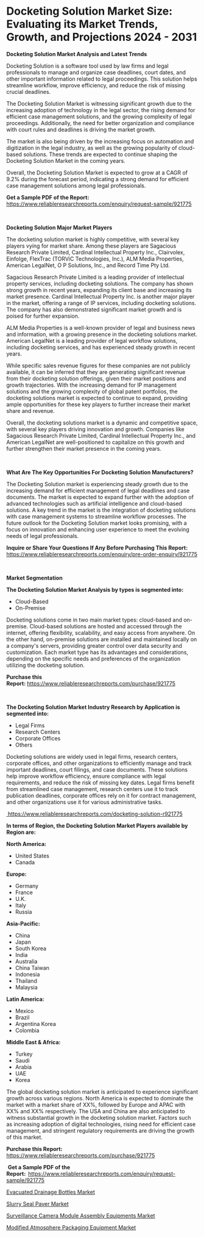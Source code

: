 <p><h1>Docketing Solution Market Size: Evaluating its Market Trends, Growth, and Projections 2024 - 2031</h1></p><p><strong>Docketing Solution Market Analysis and Latest Trends</strong></p>
<p><p>Docketing Solution is a software tool used by law firms and legal professionals to manage and organize case deadlines, court dates, and other important information related to legal proceedings. This solution helps streamline workflow, improve efficiency, and reduce the risk of missing crucial deadlines.</p><p>The Docketing Solution Market is witnessing significant growth due to the increasing adoption of technology in the legal sector, the rising demand for efficient case management solutions, and the growing complexity of legal proceedings. Additionally, the need for better organization and compliance with court rules and deadlines is driving the market growth.</p><p>The market is also being driven by the increasing focus on automation and digitization in the legal industry, as well as the growing popularity of cloud-based solutions. These trends are expected to continue shaping the Docketing Solution Market in the coming years.</p><p>Overall, the Docketing Solution Market is expected to grow at a CAGR of 9.2% during the forecast period, indicating a strong demand for efficient case management solutions among legal professionals.</p></p>
<p><strong>Get a Sample PDF of the Report:&nbsp;</strong> <a href="https://www.reliableresearchreports.com/enquiry/request-sample/921775">https://www.reliableresearchreports.com/enquiry/request-sample/921775</a></p>
<p>&nbsp;</p>
<p><strong>Docketing Solution Major Market Players</strong></p>
<p><p>The docketing solution market is highly competitive, with several key players vying for market share. Among these players are Sagacious Research Private Limited, Cardinal Intellectual Property Inc., Clairvolex, Einfolge, FlexTrac (TORViC Technologies, Inc.), ALM Media Properties, American LegalNet, O P Solutions, Inc., and Record Time Pty Ltd.</p><p>Sagacious Research Private Limited is a leading provider of intellectual property services, including docketing solutions. The company has shown strong growth in recent years, expanding its client base and increasing its market presence. Cardinal Intellectual Property Inc. is another major player in the market, offering a range of IP services, including docketing solutions. The company has also demonstrated significant market growth and is poised for further expansion.</p><p>ALM Media Properties is a well-known provider of legal and business news and information, with a growing presence in the docketing solutions market. American LegalNet is a leading provider of legal workflow solutions, including docketing services, and has experienced steady growth in recent years.</p><p>While specific sales revenue figures for these companies are not publicly available, it can be inferred that they are generating significant revenue from their docketing solution offerings, given their market positions and growth trajectories. With the increasing demand for IP management solutions and the growing complexity of global patent portfolios, the docketing solutions market is expected to continue to expand, providing ample opportunities for these key players to further increase their market share and revenue.</p><p>Overall, the docketing solutions market is a dynamic and competitive space, with several key players driving innovation and growth. Companies like Sagacious Research Private Limited, Cardinal Intellectual Property Inc., and American LegalNet are well-positioned to capitalize on this growth and further strengthen their market presence in the coming years.</p></p>
<p>&nbsp;</p>
<p><strong>What Are The Key Opportunities For Docketing Solution Manufacturers?</strong></p>
<p><p>The Docketing Solution market is experiencing steady growth due to the increasing demand for efficient management of legal deadlines and case documents. The market is expected to expand further with the adoption of advanced technologies such as artificial intelligence and cloud-based solutions. A key trend in the market is the integration of docketing solutions with case management systems to streamline workflow processes. The future outlook for the Docketing Solution market looks promising, with a focus on innovation and enhancing user experience to meet the evolving needs of legal professionals.</p></p>
<p><strong>Inquire or Share Your Questions If Any Before Purchasing This Report:</strong> <a href="https://www.reliableresearchreports.com/enquiry/pre-order-enquiry/921775">https://www.reliableresearchreports.com/enquiry/pre-order-enquiry/921775</a></p>
<p>&nbsp;</p>
<p><strong>Market Segmentation</strong></p>
<p><strong>The Docketing Solution Market Analysis by types is segmented into:</strong></p>
<p><ul><li>Cloud-Based</li><li>On-Premise</li></ul></p>
<p><p>Docketing solutions come in two main market types: cloud-based and on-premise. Cloud-based solutions are hosted and accessed through the internet, offering flexibility, scalability, and easy access from anywhere. On the other hand, on-premise solutions are installed and maintained locally on a company's servers, providing greater control over data security and customization. Each market type has its advantages and considerations, depending on the specific needs and preferences of the organization utilizing the docketing solution.</p></p>
<p><strong>Purchase this Report:&nbsp;</strong><a href="https://www.reliableresearchreports.com/purchase/921775">https://www.reliableresearchreports.com/purchase/921775</a></p>
<p>&nbsp;</p>
<p><strong>The Docketing Solution Market Industry Research by Application is segmented into:</strong></p>
<p><ul><li>Legal Firms</li><li>Research Centers</li><li>Corporate Offices</li><li>Others</li></ul></p>
<p><p>Docketing solutions are widely used in legal firms, research centers, corporate offices, and other organizations to efficiently manage and track important deadlines, court filings, and case documents. These solutions help improve workflow efficiency, ensure compliance with legal requirements, and reduce the risk of missing key dates. Legal firms benefit from streamlined case management, research centers use it to track publication deadlines, corporate offices rely on it for contract management, and other organizations use it for various administrative tasks.</p></p>
<p><a href="https://www.reliableresearchreports.com/docketing-solution-r921775">&nbsp;https://www.reliableresearchreports.com/docketing-solution-r921775</a></p>
<p><strong>In terms of Region, the Docketing Solution Market Players available by Region are:</strong></p>
<p>
    <p> <strong> North America: </strong>
        <ul>
            <li>United States</li>
            <li>Canada</li>
        </ul>
        </p> 
    <p> <strong> Europe: </strong>
        <ul>
            <li>Germany</li>
            <li>France</li>
            <li>U.K.</li>
            <li>Italy</li>
            <li>Russia</li>
        </ul>
        </p> 
    <p> <strong> Asia-Pacific: </strong>
        <ul>
            <li>China</li>
            <li>Japan</li>
            <li>South Korea</li>
            <li>India</li>
            <li>Australia</li>
            <li>China Taiwan</li>
            <li>Indonesia</li>
            <li>Thailand</li>
            <li>Malaysia</li>
        </ul>
        </p> 
    <p> <strong> Latin America: </strong>
        <ul>
            <li>Mexico</li>
            <li>Brazil</li>
            <li>Argentina Korea</li>
            <li>Colombia</li>
        </ul>
        </p> 
    <p> <strong> Middle East & Africa: </strong>
        <ul>
            <li>Turkey</li>
            <li>Saudi</li>
            <li>Arabia</li>
            <li>UAE</li>
            <li>Korea</li>
        </ul>
    </p>
    </p>
<p><p>The global docketing solution market is anticipated to experience significant growth across various regions. North America is expected to dominate the market with a market share of XX%, followed by Europe and APAC with XX% and XX% respectively. The USA and China are also anticipated to witness substantial growth in the docketing solution market. Factors such as increasing adoption of digital technologies, rising need for efficient case management, and stringent regulatory requirements are driving the growth of this market.</p></p>
<p><strong>Purchase this Report: </strong><a href="https://www.reliableresearchreports.com/purchase/921775">https://www.reliableresearchreports.com/purchase/921775</a></p>
<p>&nbsp;<strong>Get a Sample PDF of the Report:&nbsp;&nbsp;</strong><a href="https://www.reliableresearchreports.com/enquiry/request-sample/921775">https://www.reliableresearchreports.com/enquiry/request-sample/921775</a></p>
<p><strong></strong></p>
<p><p><a href="https://www.linkedin.com/pulse/evacuated-drainage-bottles-market-outlook-industry-overview-qjmse">Evacuated Drainage Bottles Market</a></p><p><a href="https://github.com/suaretopek9/Market-Research-Report-List-2/blob/main/slurry-seal-paver-market.md">Slurry Seal Paver Market</a></p><p><a href="https://www.linkedin.com/pulse/surveillance-camera-module-assembly-equipments-market-size-reveals-da9se">Surveillance Camera Module Assembly Equipments Market</a></p><p><a href="https://github.com/mharielmesa/Market-Research-Report-List-3/blob/main/modified-atmosphere-packaging-equipment-market.md">Modified Atmosphere Packaging Equipment Market</a></p></p>